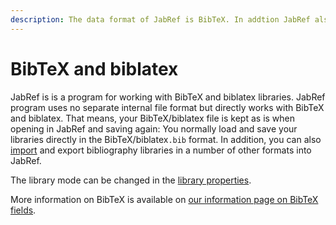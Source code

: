 ```yaml
---
description: The data format of JabRef is BibTeX. In addtion JabRef also supports biblatex.
---
```


# BibTeX and biblatex

JabRef is is a program for working with BibTeX and biblatex libraries. JabRef program uses no separate internal file format but directly works with BibTeX and biblatex. That means, your BibTeX/biblatex file is kept as is when opening in JabRef and saving again: You normally load and save your libraries directly in the BibTeX/biblatex`.bib` format. In addition, you can also [import](../collect/) and export bibliography libraries in a number of other formats into JabRef.

The library mode can be changed in the [library properties](../setup/databaseproperties.md).

More information on BibTeX is available on [our information page on BibTeX fields](../advanced/fields.md).
